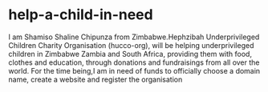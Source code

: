 # help-a-child-in-need
I am Shamiso Shaline Chipunza from Zimbabwe.Hephzibah Underprivileged Children Charity Organisation (hucco-org), will be helping underprivileged children in Zimbabwe Zambia and South Africa, providing them with food, clothes and education, through donations and fundraisings from all over the world. For the time being,I am in need of funds to officially choose a domain name, create a website and register the organisation 
